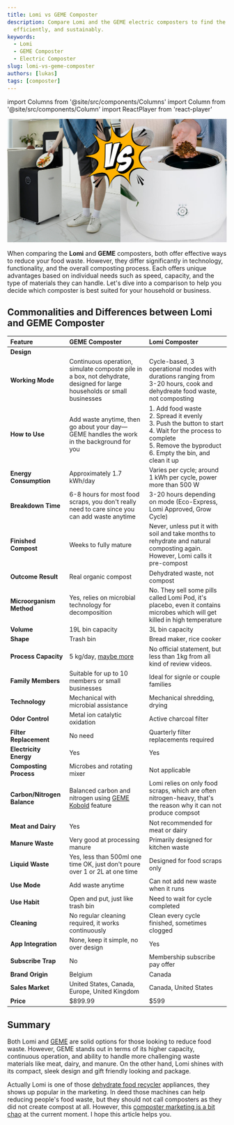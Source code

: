 ```yaml
---
title: Lomi vs GEME Composter
description: Compare Lomi and the GEME electric composters to find the best solution for managing organic waste quickly, 
  efficiently, and sustainably.
keywords:
  - Lomi
  - GEME Composter
  - Electric Composter
slug: lomi-vs-geme-composter
authors: [lukas]
tags: [composter]
---
```

import Columns from '@site/src/components/Columns'
import Column from '@site/src/components/Column'
import ReactPlayer from 'react-player'

![Lomi vs GEME Composter](./img/geme-vs-lomi.png)

When comparing the **Lomi** and **GEME** composters, both offer effective ways to reduce your food waste. 
However, they differ significantly in technology, functionality, and the overall composting process. 
Each offers unique advantages based on individual needs such as speed, capacity, and the type of materials they can handle.
Let's dive into a comparison to help you decide which composter is best suited for your household or business.

<!-- truncate -->

## Commonalities and Differences between Lomi and GEME Composter

| Feature                     | GEME Composter                                                                                                                                                                                                   | Lomi Composter                                                                                                                                                                                          |
|:----------------------------|:-----------------------------------------------------------------------------------------------------------------------------------------------------------------------------------------------------------------|:--------------------------------------------------------------------------------------------------------------------------------------------------------------------------------------------------------|
| **Design**                  | <div className="video__wrapper"><ReactPlayer className="video__player" controls height="100%" url="https://youtu.be/KTn9HMf1DBc" width="100%"/></div>                                                            | <div className="video__wrapper"><ReactPlayer className="video__player" controls height="100%" url="https://youtu.be/L_Fn_Tb2de0" width="100%"/></div>                                                   |
| **Working Mode**            | Continuous operation, simulate composte pile in a box, not dehydrate, designed for large households or small businesses                                                                                          | Cycle-based, 3 operational modes with durations ranging from 3-20 hours, cook and dehydreate food waste, not composting                                                                                 |
| **How to Use**              | Add waste anytime, then go about your day—GEME handles the work in the background for you                                                                                                                        | 1. Add food waste<br/>2. Spread it evenly <br/>3. Push the button to start <br/>4. Wait for the process to complete<br/>5. Remove the byproduct <br/>6. Empty the bin, and clean it up                  |
| **Energy Consumption**      | Approximately 1.7 kWh/day                                                                                                                                                                                        | Varies per cycle; around 1 kWh per cycle, power more than 500 W                                                                                                                                         |
| **Breakdown Time**          | 6-8 hours for most food scraps, you don't really need to care since you can add waste anytime                                                                                                                    | 3-20 hours depending on mode (Eco-Express, Lomi Approved, Grow Cycle)                                                                                                                                   |
| **Finished Compost**        | Weeks to fully mature                                                                                                                                                                                            | Never, unless put it with soil and take months to rehydrate and natural composting again. However, Lomi calls it pre-compost                                                                            |
| **Outcome Result**          | Real organic compost<div className="video__wrapper"><ReactPlayer className="video__player" controls height="100%" url="https://youtu.be/bYzh9ZUJKxs&t=1188s" width="100%"/></div>                                | Dehydrated waste, not compost<div className="video__wrapper"><ReactPlayer className="video__player" controls height="100%" url="https://youtu.be/_tt5gnNpVsw?t=435s" width="100%"/></div>               |
| **Microorganism Method**    | Yes, relies on microbial technology for decomposition                                                                                                                                                            | No. They sell some pills called Lomi Pod, it's placebo, even it contains microbes which will get killed in high temperature                                                                             |
| **Volume**                  | 19L bin capacity                                                                                                                                                                                                 | 3L bin capacity                                                                                                                                                                                         |
| **Shape**                   | Trash bin                                                                                                                                                                                                        | Bread maker, rice cooker                                                                                                                                                                                |
| **Process Capacity**        | 5 kg/day, [maybe more](https://youtu.be/bYzh9ZUJKxs?t=841)                                                                                                                                                       | No official statement, but less than 1kg from all kind of review videos.                                                                                                                                |
| **Family Members**          | Suitable for up to 10 members or small businesses                                                                                                                                                                | Ideal for signle or couple families                                                                                                                                                                     |
| **Technology**              | Mechanical with microbial assistance                                                                                                                                                                             | Mechanical shredding, drying                                                                                                                                                                            |
| **Odor Control**            | Metal ion catalytic oxidation                                                                                                                                                                                    | Active charcoal filter                                                                                                                                                                                  |
| **Filter Replacement**      | No need                                                                                                                                                                                                          | Quarterly filter replacements required                                                                                                                                                                  |
| **Electricity Energy**      | Yes                                                                                                                                                                                                              | Yes                                                                                                                                                                                                     |
| **Composting Process**      | Microbes and rotating mixer                                                                                                                                                                                      | Not applicable                                                                                                                                                                                          |
| **Carbon/Nitrogen Balance** | Balanced carbon and nitrogen using [GEME Kobold](https://www.geme.bio/geme-kobold) feature                                                                                                                       | Lomi relies on only food scraps, which are often nitrogen-heavy, that's the reason why it can not produce compsot                                                                                       |
| **Meat and Dairy**          | Yes                                                                                                                                                                                                              | Not recommended for meat or dairy                                                                                                                                                                       |
| **Manure Waste**            | Very good at processing manure                                                                                                                                                                                   | Primarily designed for kitchen waste                                                                                                                                                                    |
| **Liquid Waste**            | Yes, less than 500ml one time OK, just don't poure over 1 or 2L at one time                                                                                                                                      | Designed for food scraps only                                                                                                                                                                           |
| **Use Mode**                | Add waste anytime                                                                                                                                                                                                | Can not add new waste when it runs                                                                                                                                                                      |
| **Use Habit**               | Open and put, just like trash bin<div className="video__wrapper"><ReactPlayer className="video__player" controls height="100%" url="https://youtu.be/LZzssf_gebU" width="100%"/></div>                           | Need to wait for cycle completed<div className="video__wrapper"><ReactPlayer className="video__player" controls height="100%" url="https://youtu.be/_tt5gnNpVsw?t=416s" width="100%"/></div>            |
| **Cleaning**                | No regular cleaning required, it works continuously<div className="video__wrapper"><ReactPlayer className="video__player" controls height="100%" url="https://youtu.be/CVoDNDONFAk&t=1176s" width="100%"/></div> | Clean every cycle finished, sometimes clogged<div className="video__wrapper"><ReactPlayer className="video__player" controls height="100%" url="https://youtu.be/X4KYdPAehfU?t=14" width="100%"/></div> |
| **App Integration**         | None, keep it simple, no over design                                                                                                                                                                             | Yes                                                                                                                                                                                                     |
| **Subscribe Trap**          | No                                                                                                                                                                                                               | Membership subscribe pay offer                                                                                                                                                                          |
| **Brand Origin**            | Belgium                                                                                                                                                                                                          | Canada                                                                                                                                                                                                  |
| **Sales Market**            | United States, Canada, Europe, United Kingdom                                                                                                                                                                    | Canada, United States                                                                                                                                                                                   |
| **Price**                   | $899.99                                                                                                                                                                                                          | $599                                                                                                                                                                                                    |

## Summary

Both Lomi and [GEME](/) are solid options for those looking to reduce food waste. However, GEME stands out in terms of its higher capacity, 
continuous operation, and ability to handle more challenging waste materials like meat, dairy, and manure. On the other hand, 
Lomi shines with its compact, sleek design and gift friendly looking and package.

Actually Lomi is one of those [dehydrate food recycler](/blog/what-is-the-difference-between-geme-composter-and-other-electric-kitchen-composters) appliances, they shows up popular in the marketing. 
In deed those 
machines can help reducing people's food waste, but they should not call composters as they did not create compost at all.
However, this [composter marketing is a bit chao](/blog/geme-is-calling-for-industry-standards-for-composters) at the current moment. I hope this article helps you.  


